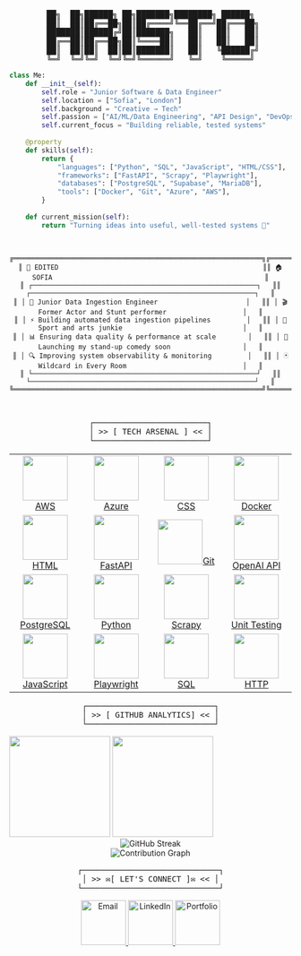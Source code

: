 <div align="center">
<pre>
██╗  ██╗██████╗ ██╗███████╗████████╗ ██████╗
 ██║  ██║██╔══██╗██║██╔════╝╚══██╔══╝██╔═══██╗
 ███████║██████╔╝██║███████╗   ██║   ██║   ██║
 ██╔══██║██╔══██╗██║╚════██║   ██║   ██║   ██║
  ██║  ██║██║  ██║██║███████║   ██║   ╚██████╔╝ 
╚═╝  ╚═╝╚═╝  ╚═╝╚═╝╚══════╝   ╚═╝    ╚═════╝
</pre>
</div>

```python
class Me:
    def __init__(self):
        self.role = "Junior Software & Data Engineer"
        self.location = ["Sofia", "London"]
        self.background = "Creative → Tech"
        self.passion = ["AI/ML/Data Engineering", "API Design", "DevOps"]
        self.current_focus = "Building reliable, tested systems"
        
    @property
    def skills(self):
        return {
            "languages": ["Python", "SQL", "JavaScript", "HTML/CSS"],
            "frameworks": ["FastAPI", "Scrapy", "Playwright"],
            "databases": ["PostgreSQL", "Supabase", "MariaDB"],
            "tools": ["Docker", "Git", "Azure", "AWS"],
        }
        
    def current_mission(self):
        return "Turning ideas into useful, well-tested systems 🎯"
```

<div align="center">
<pre>
    
  ```ascii
╔══════════════════════════════════════════════════════════════╗╔══════════════════════════════════════════════════════════════╗
║ 🏢 EDITED                                                   ║║ 🏠 SOFIA                                                     ║
║ ┌────────────────────────────────────────────────────────┐   ║║ ┌────────────────────────────────────────────────────────┐   ║
║ │ 🚀 Junior Data Ingestion Engineer                      │   ║║ │ 🎬 Former Actor and Stunt performer                   │   ║
║ │ ⚡ Building automated data ingestion pipelines         │   ║║ │ 🤸 Sport and arts junkie                              │   ║
║ │ 📊 Ensuring data quality & performance at scale        │   ║║ │ 🎤 Launching my stand-up comedy soon                  │   ║
║ │ 🔍 Improving system observability & monitoring         │   ║║ │ 🃏 Wildcard in Every Room                             │   ║
║ └────────────────────────────────────────────────────────┘   ║║ └────────────────────────────────────────────────────────┘   ║
╚══════════════════════════════════════════════════════════════╝╚══════════════════════════════════════════════════════════════╝
  ```
</pre>
</div>

<div align="center">
<pre>
┌────────────────────────┐
│ >> [ TECH ARSENAL ] << │
└────────────────────────┘
</pre>
</div>

<table align="center" style="border-collapse: collapse;">
<tr>
  <td align="center" width="120">
    <a href="https://aws.amazon.com/" target="_blank">
      <img src="https://cdn.jsdelivr.net/npm/simple-icons@v9/icons/amazonaws.svg" width="80"/>AWS
    </a>
  </td>
  <td align="center" width="120">
    <a href="https://azure.microsoft.com/" target="_blank">
      <img src="https://cdn.jsdelivr.net/gh/devicons/devicon/icons/azure/azure-original.svg" width="80"/>Azure
    </a>
  </td>
  <td align="center" width="120">
    <a href="https://developer.mozilla.org/en-US/docs/Web/CSS" target="_blank">
      <img src="https://cdn.jsdelivr.net/gh/devicons/devicon/icons/css3/css3-original.svg" width="80"/>CSS
    </a>
  </td>
  <td align="center" width="120">
    <a href="https://www.docker.com/" target="_blank">
      <img src="https://cdn.jsdelivr.net/gh/devicons/devicon/icons/docker/docker-original.svg" width="80"/>Docker
    </a>
  </td>
</tr>
<tr>
  <td align="center" width="120">
    <a href="https://developer.mozilla.org/en-US/docs/Web/HTML" target="_blank">
      <img src="https://cdn.jsdelivr.net/gh/devicons/devicon/icons/html5/html5-original.svg" width="80"/>HTML
    </a>
  </td>
  <td align="center" width="120">
    <a href="https://fastapi.tiangolo.com/" target="_blank">
      <img src="https://cdn.jsdelivr.net/gh/devicons/devicon/icons/fastapi/fastapi-original.svg" width="80"/>FastAPI
    </a>
  </td>
  <td align="center" width="120">
    <a href="https://git-scm.com/" target="_blank">
      <img src="https://cdn.jsdelivr.net/gh/devicons/devicon/icons/git/git-original.svg" width="80"/>Git
    </a>
  </td>
  <td align="center" width="120">
    <a href="https://platform.openai.com/" target="_blank">
      <img src="https://www.svgrepo.com/show/306500/openai.svg" width="80"/>OpenAI API
    </a>
  </td>
</tr>
<tr>
  <td align="center" width="120">
    <a href="https://www.postgresql.org/" target="_blank">
      <img src="https://cdn.jsdelivr.net/gh/devicons/devicon/icons/postgresql/postgresql-original.svg" width="80"/>PostgreSQL
    </a>
  </td>
  <td align="center" width="120">
    <a href="https://www.python.org/" target="_blank">
      <img src="https://cdn.jsdelivr.net/gh/devicons/devicon/icons/python/python-original.svg" width="80"/>Python
    </a>
  </td>
  <td align="center" width="120">
    <a href="https://scrapy.org/" target="_blank">
      <img src="https://raw.githubusercontent.com/simple-icons/simple-icons/develop/icons/scrapy.svg" width="80"/>Scrapy
    </a>
  </td>
  <td align="center" width="120">
    <a href="https://vitest.dev/" target="_blank">
      <img src="https://cdn.jsdelivr.net/gh/simple-icons/simple-icons/icons/vitest.svg" width="80"/>Unit Testing
    </a>
  </td>
</tr>
<tr>
  <td align="center" width="120">
    <a href="https://developer.mozilla.org/en-US/docs/Web/JavaScript" target="_blank">
      <img src="https://cdn.jsdelivr.net/gh/devicons/devicon/icons/javascript/javascript-original.svg" width="80"/>JavaScript
    </a>
  </td>
  <td align="center" width="120">
    <a href="https://playwright.dev/" target="_blank">
      <img src="https://cdn.jsdelivr.net/gh/devicons/devicon/icons/playwright/playwright-original.svg" width="80"/>Playwright
    </a>
  </td>
  <td align="center" width="120">
    <a href="https://www.sqlite.org/index.html" target="_blank">
      <img src="https://cdn.jsdelivr.net/gh/devicons/devicon/icons/sqlite/sqlite-original.svg" width="80"/>SQL
    </a>
  </td>
  <td align="center" width="120">
    <a href="https://developer.mozilla.org/en-US/docs/Web/HTTP" target="_blank">
      <img src="https://img.icons8.com/?size=100&id=bWzzNy3uEGDP&format=png&color=000000" width="80"/>HTTP
    </a>
  </td>
</tr>
</table>

<div align="center">
<pre>
┌───────────────────────────┐
│ >> [ GITHUB ANALYTICS] << │
└───────────────────────────┘
</pre>
</div>

<div align="centre">

<img height="180em" src="https://github-readme-stats.vercel.app/api?username=hristokbonev&show_icons=true&theme=radical&hide_border=true&cache_seconds=86400"/>
<img height="180em" src="https://github-readme-stats.vercel.app/api/top-langs/?username=hristokbonev&layout=compact&langs_count=8&theme=radical"/>

</div>

<div align="center">
  <img src="https://github-readme-streak-stats.herokuapp.com/?user=hristokbonev&theme=radical" alt="GitHub Streak" />
</div>

<div align="center">
  <img src="https://github-readme-activity-graph.vercel.app/graph?username=hristokbonev&theme=redical&hide_border=true" alt="Contribution Graph" />
</div>

<div align="center">
<pre>
┌─────────────────────────────┐
│ >> ✉[ LET'S CONNECT ]✉ << │
└─────────────────────────────┘
</pre>
</div>

<div align="center">

  <a href="mailto:chkbonev@gmail.com">
    <img src="https://static.wikia.nocookie.net/logopedia/images/6/6b/OE1999.svg/revision/latest?cb=20231224163913" width="80" alt="Email" />
  </a>
  <a href="https://linkedin.com/in/hristo-bonev">
    <img src="https://img.icons8.com/?size=512&id=Ug9MzXaG6ULZ&format=png" width="80" alt="LinkedIn" />
  </a>
  <a href="https://hristobonev.com">
    <img src="https://upload.wikimedia.org/wikipedia/commons/0/0b/Windows_95_FOLDER.png" width="80" alt="Portfolio" />
  </a>

</div>


</div>


